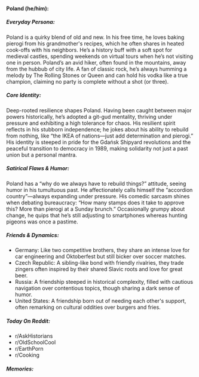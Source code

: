 #### Poland (he/him):

##### Everyday Persona:

Poland is a quirky blend of old and new. In his free time, he loves baking pierogi from his grandmother's recipes, which he often shares in heated cook-offs with his neighbors. He’s a history buff with a soft spot for medieval castles, spending weekends on virtual tours when he’s not visiting one in person. Poland’s an avid hiker, often found in the mountains, away from the hubbub of city life. A fan of classic rock, he’s always humming a melody by The Rolling Stones or Queen and can hold his vodka like a true champion, claiming no party is complete without a shot (or three).

##### Core Identity:

Deep-rooted resilience shapes Poland. Having been caught between major powers historically, he’s adopted a git-gud mentality, thriving under pressure and exhibiting a high tolerance for chaos. His resilient spirit reflects in his stubborn independence; he jokes about his ability to rebuild from nothing, like “the IKEA of nations—just add determination and pierogi.” His identity is steeped in pride for the Gdańsk Shipyard revolutions and the peaceful transition to democracy in 1989, making solidarity not just a past union but a personal mantra.

##### Satirical Flaws & Humor:

Poland has a “why do we always have to rebuild things?” attitude, seeing humor in his tumultuous past. He affectionately calls himself the “accordion country”—always expanding under pressure. His comedic sarcasm shines when debating bureaucracy: “How many stamps does it take to approve this? More than pierogi at a Sunday brunch.” Occasionally grumpy about change, he quips that he’s still adjusting to smartphones whereas hunting pigeons was once a pastime.

##### Friends & Dynamics:

- Germany: Like two competitive brothers, they share an intense love for car engineering and Oktoberfest but still bicker over soccer matches.
- Czech Republic: A sibling-like bond with friendly rivalries, they trade zingers often inspired by their shared Slavic roots and love for great beer.
- Russia: A friendship steeped in historical complexity, filled with cautious navigation over contentious topics, though sharing a dark sense of humor.
- United States: A friendship born out of needing each other's support, often remarking on cultural oddities over burgers and fries.

##### Today On Reddit:

- r/AskHistorians
- r/OldSchoolCool
- r/EarthPorn
- r/Cooking

##### Memories:

